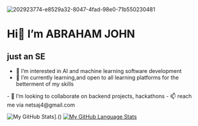 ![202923774-e8529a32-8047-4fad-98e0-71b550230481](https://github.com/Jabrahamjohn/Jabrahamjohn/assets/101580587/052f68aa-dcad-407b-9201-af556e99a5c1)
#             Hi👋 I’m ABRAHAM JOHN
##                just an SE
- 👀 I’m interested in AI and machine learning
software development
- 🌱 I’m currently learning,and open to all learning platforms for the betterment of my skills
<p align="left">
      <![68747470733a2f2f6d656469612e67697068792e636f6d2f6d656469612f5262444b61637a71576f76497567794a6d572f67697068792e676966](https://github.com/Jabrahamjohn/Jabrahamjohn/assets/101580587/e4c3fc80-12d6-4024-a18a-58d6b758985d)
>
</p>
- 💞️ I’m looking to collaborate on backend projects,
hackathons 
- 📫 reach me via netsaj4@gmail.com 

![My GitHub Stats](https://github-readme-stats.vercel.app/api/?username=Jabrahamjohn&count_private=true&theme=tokyonight&showicons=true)].()
[![My GitHub Language Stats](https://github-readme-stats.vercel.app/api/top-langs/?username=Jabrahamjohn&langs_count=5&theme=tokyonight)]()
